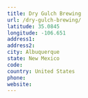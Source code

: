 ```yaml
---
title: Dry Gulch Brewing
url: /dry-gulch-brewing/
latitude: 35.0845
longitude: -106.651
address1: 
address2: 
city: Albuquerque
state: New Mexico
code: 
country: United States
phone: 
website: 
---
```


